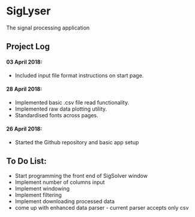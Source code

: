 # SigLyser
The signal processing application

## Project Log
#### 03 April 2018:
* Included input file format instructions on start page.
#### 28 April 2018:
* Implemented basic .csv file read functionality.
* Implemented raw data plotting utility.
* Standardised fonts across pages.
#### 26 April 2018:
* Started the Github repository and basic app setup

## To Do List:
* Start programming the front end of SigSolver window
* Implement number of columns input
* Implement windowing
* Implement filtering
* Implement downloading processed data
* come up with enhanced data parser - current parser accepts only csv
